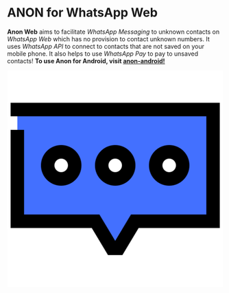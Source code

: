 # ANON for WhatsApp Web
__Anon Web__ aims to facilitate *WhatsApp Messaging* to unknown contacts on *WhatsApp Web* which has no provision to contact unknown numbers. It uses *WhatsApp API* to connect to contacts that are not saved on your mobile phone. It also helps to use *WhatsApp Pay* to pay to unsaved contacts! 
__To use Anon for Android, visit [anon-android!](https://github.com/vardaan11/anon-android)__

![Anon-Logo](Anon_Logo.png)
